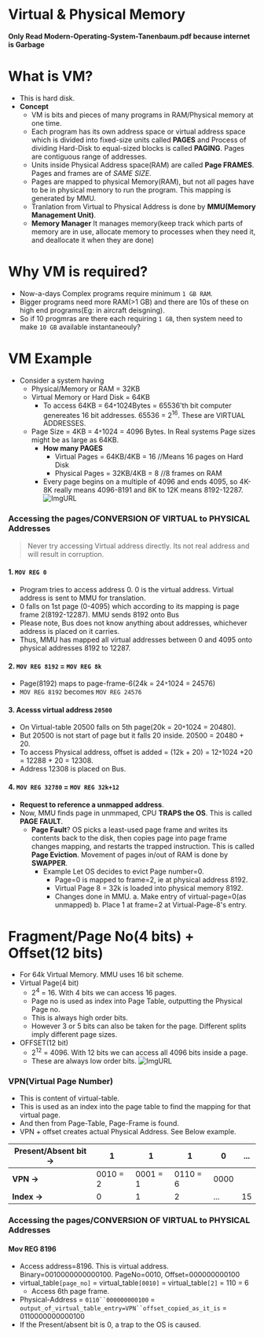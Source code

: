 # Virtual & Physical Memory
**Only Read Modern-Operating-System-Tanenbaum.pdf because internet is Garbage**

# What is VM?
- This is hard disk.
- **Concept** 
  - VM is bits and pieces of many programs in RAM/Physical memory at one time.
  - Each program has its own address space or virtual address space which is divided into fixed-size units called **PAGES** and Process of dividing Hard-Disk to equal-sized blocks is called **PAGING**. Pages are contiguous range of addresses.
  - Units inside Physical Address space(RAM) are called **Page FRAMES**. Pages and frames are of *SAME SIZE*.
  - Pages are mapped to physical Memory(RAM), but not all pages have to be in physical memory to run the program. This mapping is generated by MMU.
  - Tranlation from Virtual to Physical Address is done by **MMU(Memory Management Unit)**.
  - **Memory Manager** It manages memory(keep track which parts of memory are in use, allocate memory to processes when they need it, and deallocate it when they are done)

# Why VM is required?
- Now-a-days Complex programs require minimum `1 GB RAM`.
- Bigger programs need more RAM(>1 GB) and there are 10s of these on high end programs(Eg: in aircraft deisgning).
- So if 10 progmras are there each requiring `1 GB`, then system need to make `10 GB` available instantaneouly?

# VM Example
- Consider a system having 
  - Physical/Memory or RAM = 32KB
  - Virtual Memory or Hard Disk = 64KB
    - To access 64KB = 64`*`1024Bytes = 65536'th bit computer genereates 16 bit addresses. 65536 = 2<sup>16</sup>. These are VIRTUAL ADDRESSES.
  - Page Size = 4KB = 4`*`1024 = 4096 Bytes. In Real systems Page sizes might be as large as 64KB.
    - **How many PAGES**
      - Virtual Pages = 64KB/4KB = 16         //Means 16 pages on Hard Disk
      - Physical Pages = 32KB/4KB = 8         //8 frames on RAM
    - Every page begins on a multiple of 4096 and ends 4095, so 4K-8K really means 4096-8191 and 8K to 12K means 8192-12287.      
![ImgURL](https://i.ibb.co/GCFwbL0/virtual-physical.png)

### Accessing the pages/CONVERSION OF VIRTUAL to PHYSICAL Addresses
> Never try accessing Virtual address directly. Its not real address and will result in corruption.
#### 1. `MOV REG 0`
- Program tries to access address 0. 0 is the virtual address. Virtual address is sent to MMU for translation.
- 0 falls on 1st page (0-4095) which according to its mapping is page frame 2(8192-12287). MMU sends 8192 onto Bus
- Please note, Bus does not know anything about addresses, whichever address is placed on it carries.
- Thus, MMU has mapped all virtual addresses between 0 and 4095 onto physical addresses 8192 to 12287.
#### 2. `MOV REG 8192` = `MOV REG 8k`
- Page(8192) maps to page-frame-6(24k = 24`*`1024 = 24576)
- `MOV REG 8192` becomes `MOV REG 24576`
#### 3. Acesss virtual address `20500`
- On Virtual-table 20500 falls on 5th page(20k = 20`*`1024 = 20480). 
- But 20500 is not start of page but it falls 20 inside. 20500 = 20480 + 20.
- To access Physical address, offset is added = (12k + 20) = 12`*`1024 +20 = 12288 + 20 = 12308. 
- Address 12308 is placed on Bus.
#### 4. `MOV REG 32780` = `MOV REG 32k+12` 
- **Request to reference a unmapped address**.
- Now, MMU finds page in unmmaped, CPU **TRAPS the OS**. This is called **PAGE FAULT**.
  - **Page Fault**? OS picks a least-used page frame and writes its contents back to the disk, then copies page into page frame changes mapping, and restarts the trapped instruction. This is called **Page Eviction**. Movement of pages in/out of RAM is done by **SWAPPER**.
    - Example Let OS decides to evict Page number=0. 
      - Page=0 is mapped to frame=2, ie at physical address 8192.
      - Virtual Page 8 = 32k is loaded into physical memory 8192.
      - Changes done in MMU.  a. Make entry of virtual-page=0(as unmapped)  b. Place 1 at frame=2 at Virtual-Page-8's entry.

# Fragment/Page No(4 bits) + Offset(12 bits) 
- For 64k Virtual Memory. MMU uses 16 bit scheme.
- Virtual Page(4 bit) 
  - 2<sup>4</sup> = 16. With 4 bits we can access 16 pages.
  - Page no is used as index into Page Table, outputting the Physical Page no.
  - This is always high order bits.
  - However 3 or 5 bits can also be taken for the page. Different splits imply different page sizes.
- OFFSET(12 bit)
  - 2<sup>12</sup> = 4096. With 12 bits we can access all 4096 bits inside a page.
  - These are always low order bits.
![ImgURL](https://i.ibb.co/86bzCf4/MMU-opearation.png)   

### VPN(Virtual Page Number)
- This is content of virtual-table.
- This is used as an index into the page table to find the mapping for that virtual page.
- And then from Page-Table, Page-Frame is found.
- VPN + offset creates actual Physical Address. See Below example.

| **Present/Absent bit ->** | 1 | 1 | 1 | 0 | ... |
| --- | --- | --- | --- | --- | --- |
| **VPN ->** | 0010 = 2 | 0001 = 1 | 0110 = 6 | 0000 |  |
| **Index ->** | 0 | 1 | 2 | ... | 15 |

### Accessing the pages/CONVERSION OF VIRTUAL to PHYSICAL Addresses
#### Mov REG 8196
- Access address=8196. This is virtual address. Binary=0010000000000100. PageNo=0010, Offset=000000000100
- virtual_table`[page_no]` = virtual_table`[0010]` = virtual_table`[2]` = 110 = 6
  - Access 6th page frame.
- Physical-Address = `0110``000000000100` = `output_of_virtual_table_entry=VPN``offset_copied_as_it_is` = 0110000000000100
- If the Present/absent bit is 0, a trap to the OS is caused.
